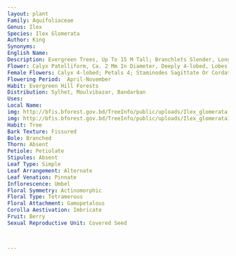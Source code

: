 ```yaml
---
layout: plant
Family: Aquifoliaceae
Genus: Ilex
Species: Ilex Glomerata
Author: King
Synonyms: 
English Name: 
Description: Evergreen Trees, Up To 15 M Tall; Branchlets Slender, Longitudinally Ridged And Sulcate, Glabrous Or Glabrescent; Terminal Buds Narrowly Conical. Leaves Oblong Or Oblong-elliptic, Rarely Ovate-elliptic, 6-12 Ã— 2-4 Cm, Base Obtuse, Cuneate, Or Rarely Rounded, Apex Acuminate, Acumen 8-15 Mm, Margins Serrate Or Weavy, Olivaceous When Dry, Shiny, Leathery, Both Surfaces Glabrous, Midnerves Impressed And Glabrous Above, Lateral Veins 8-10 Pairs, Raised Beneath; Stipules Very Minute, Obscure; Petiole 8-15 Mm Long, Narrowly Sulcate Above, Glabrous. Inflorescences Fasciculate Cymes, Axillary, On Second Yearâ€™s Branchlets; Bracts Ovate, Ciliate. Male Inflorescences 1-3-flowered Cymes, Peduncles Ca. 1 Mm Long; Pedicels 1-2 Mm Long; Bracteoles 2, Basal, Deltoid, Ciliate. Male
Flower: Calyx Patelliform, Ca. 2 Mm In Diameter, Deeply 4-lobed, Lobes Deltoid Or Suborbicular, Ciliate; Corolla 7-8 Mm In Diameter, Petals Oblong, Ca. 3.5 Ã— 2.0 Mm, Basally Slightly Connate; Stamens As Long As Petals, Anthers Oblong, Ca. 1 Mm Long; Rudimentary Ovary Subglobose, Apex Obtuse Or Subglobose.
Female Flowers: Calyx 4-lobed; Petals 4; Staminodes Sagittate Or Cordate, Isomerous, Alternating With Petals, Epipetalous; Ovary Superior, Ovoid, 4-8-loculed, Rarely Pubescent; Style Rarely Developed; Stigma Capitate, Discoid, Or Columnar. Infructescences 1-fruited Cymes; Fruiting Pedicels 1-3 Mm Long. Fruit A Globose Berry, 7-8 Mm In Diameter, Red When Ripe; Persistent Calyx Explanate, Ca. 2 Mm In Diameter, Ciliate; Persistent Stigma Flattened, Discoid Or Navel-like. Pyrenes 4, Oblong Or Subglobose, 5-7 Ã— 4-5 Mm, Both Ends Obtuse, Palmately Striate And Sulcate Above, Laterally Reticulate, Rugose And Pitted, Endocarp Stony.
Flowering Period:  April-November
Habit: Evergreen Hill Forests
Distribution: Sylhet, Moulvibazar, Bandarban
Uses: 
Local Name: 
img: http://bfis.bforest.gov.bd/TreeInfo/public/uploads/Ilex_glomerata.jpg
img: http://bfis.bforest.gov.bd/TreeInfo/public/uploads/Ilex_glomerata1.jpg
Habit: Tree
Bark Texture: Fissured
Bole: Branched
Thorn: Absent
Petiole: Petiolate
Stipules: Absent
Leaf Type: Simple
Leaf Arrangement: Alternate
Leaf Venation: Pinnate
Inflorescence: Umbel
Floral Symmetry: Actinomorphic
Floral Type: Tetramerous
Floral Attachment: Gamopetalous
Corolla Aestivation: Imbricate
Fruit: Berry
Sexual Reproductive Unit: Covered Seed



---
```


